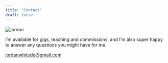 ```yaml
---
title: "Contact"
draft: false
---
```


![jordan](/photo2.jpeg)

I’m available for gigs, teaching and commissions, and I’m also super happy to answer any questions you might have for me.

jordanwhitede@gmail.com

